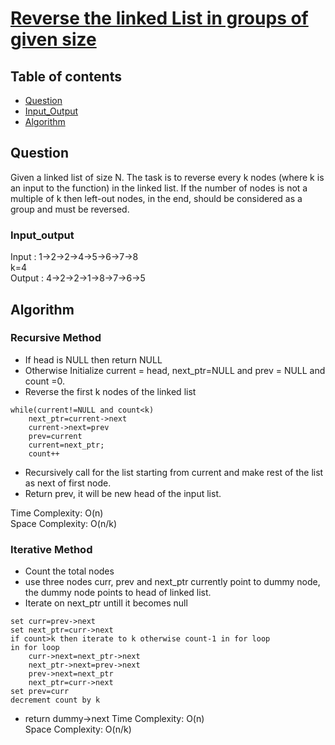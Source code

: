 # [Reverse the linked List in groups of given size](https://practice.geeksforgeeks.org/problems/reverse-a-linked-list-in-groups-of-given-size/1)

## Table of contents

- [Question](#question)
- [Input_Output](#input_output)
- [Algorithm](#algorithm)

## Question
Given a linked list of size N. The task is to reverse every k nodes (where k is an input to the function) in the linked list. If the number of nodes is not a multiple of k then left-out nodes, in the end, should be considered as a group and must be reversed.

### Input_output
Input : 1->2->2->4->5->6->7->8 </br>
k=4 </br>
Output : 4->2->2->1->8->7->6->5

## Algorithm

### Recursive Method
- If head is NULL then return NULL
- Otherwise Initialize current = head, next_ptr=NULL and prev = NULL and count =0.
- Reverse the first k nodes of the linked list
```
while(current!=NULL and count<k)
    next_ptr=current->next
    current->next=prev
    prev=current
    current=next_ptr;
    count++

```
- Recursively call for the list starting from current and make rest of the list as next of first node. 
- Return prev, it will be new head of the input list.

Time Complexity: O(n) </br>
Space Complexity: O(n/k)

### Iterative Method
- Count the total nodes
- use three nodes curr, prev and next_ptr currently point to dummy node, the dummy node points to head of linked list.
- Iterate on next_ptr untill it becomes null
```
set curr=prev->next 
set next_ptr=curr->next
if count>k then iterate to k otherwise count-1 in for loop
in for loop 
    curr->next=next_ptr->next
    next_ptr->next=prev->next
    prev->next=next_ptr
    next_ptr=curr->next
set prev=curr
decrement count by k

```
- return dummy->next
Time Complexity: O(n) </br>
Space Complexity: O(n/k)